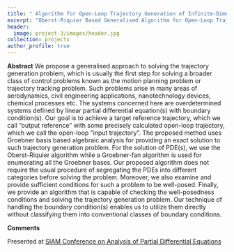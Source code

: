 ```yaml
---
title: " Algorithm for Open-Loop Trajectory Generation of Infinite-Dimensional Systems<br><br><img src='/images/project-3/images/teaser.jpg'>"
excerpt: "Oberst-Riquier Based Generalised Algorithm for Open-Loop Trajectory Generation of Infinite-Dimensional Systems"
header:
  image: project-3/images/header.jpg
collection: projects
author_profile: true
---
```


**Abstract**
We propose a generalised approach to solving the trajectory generation problem, which is usually the first step for
solving a broader class of control problems known as the
motion planning problem or trajectory tracking problem.
Such problems arise in many areas of aerodynamics, civil
engineering applications, nanotechnology devices, chemical
processes etc. The systems concerned here are overdetermined systems defined by linear partial differential equation(s) with boundary condition(s). Our goal is to achieve
a target reference trajectory, which we call ”output reference” with some precisely calculated open-loop trajectory,
which we call the open-loop ”input trajectory”. The proposed method uses Groebner basis based algebraic analysis
for providing an exact solution to such trajectory generation problem. For the solution of PDE(s), we use the
Oberst-Riquier algorithm while a Groebner-fan algorithm
is used for enumerating all the Groebner bases. Our proposed algorithm does not require the usual procedure of
segregating the PDEs into different categories before solving the problem. Moreover, we also examine and provide
sufficient conditions for such a problem to be well-posed.
Finally, we provide an algorithm that is capable of checking the well-posedness conditions and solving the trajectory
generation problem. Our technique of handling the boundary condition(s) enables us to utilize them directly without
classifying them into conventional classes of boundary conditions.


**Comments**

Presented at [SIAM Conference on Analysis of Partial Differential Equations](https://www.siam.org/conferences/cm/conference/pd19)


